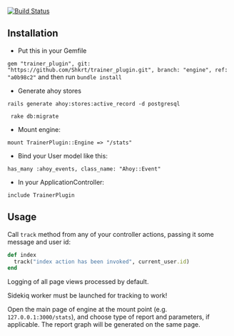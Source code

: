 [![Build Status](https://travis-ci.org/Shkrt/trainer_plugin.svg?branch=engine)](https://travis-ci.org/Shkrt/trainer_plugin)

## Installation

- Put this in your Gemfile

`gem "trainer_plugin", git: "https://github.com/Shkrt/trainer_plugin.git", branch: "engine", ref: "a0b98c2"`
and then run `bundle install`
- Generate ahoy stores

`rails generate ahoy:stores:active_record -d postgresql`

` rake db:migrate`

- Mount engine:

`mount TrainerPlugin::Engine => "/stats"`

- Bind your User model like this:

`has_many :ahoy_events, class_name: "Ahoy::Event"`

- In your ApplicationController:

`include TrainerPlugin`


## Usage

Call `track` method from any of your controller actions, passing it some message and user id:

```ruby
def index
  track("index action has been invoked", current_user.id)
end
```

Logging of all page views processed by default.

Sidekiq worker must be launched for tracking to work!

Open the main page of engine at the mount point (e.g. `127.0.0.1:3000/stats`), and choose type of report and parameters, if applicable. The report graph will be generated on the same page.
